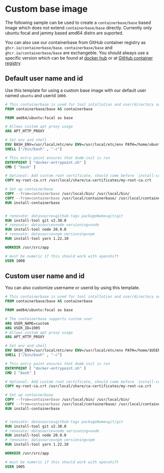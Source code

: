 # Custom base image

The following sample can be used to create a `containerbase/base` based image which does not extend `containerbase/base` directly.
Currently only ubuntu focal and jammy based amd64 distro are suported.

You can also use our containerbase from GitHub container registry as `ghcr.io/containerbase/base`.
`containerbase/base` and `ghcr.io/containerbase/base` are exchangeble.
You should always use a specific version which can be found at [docker hub](https://hub.docker.com/r/containerbase/base/tags) or at [GitHub container registry](ghcr.io/containerbase/base)

## Default user name and id

Use this template for using a custom base image with our default user named `ubuntu` and userid `1000`.

```dockerfile
# This containerbase is used for tool intallation and user/directory setup
FROM containerbase/base AS containerbase

FROM amd64/ubuntu:focal as base

# Allows custom apt proxy usage
ARG APT_HTTP_PROXY

# Set env and shell
ENV BASH_ENV=/usr/local/etc/env ENV=/usr/local/etc/env PATH=/home/ubuntu/bin:$PATH
SHELL ["/bin/bash" , "-c"]

# This entry point ensures that dumb-init is run
ENTRYPOINT [ "docker-entrypoint.sh" ]
CMD [ "bash" ]

# Optional: Add custom root certificate, should come before `install-containerbase`
COPY my-root-ca.crt /usr/local/share/ca-certificates/my-root-ca.crt

# Set up containerbase
COPY --from=containerbase /usr/local/bin/ /usr/local/bin/
COPY --from=containerbase /usr/local/containerbase/ /usr/local/containerbase/
RUN install-containerbase


# renovate: datasource=github-tags packageName=git/git
RUN install-tool git v2.30.0
# renovate: datasource=node versioning=node
RUN install-tool node 20.9.0
# renovate: datasource=npm versioning=npm
RUN install-tool yarn 1.22.10

WORKDIR /usr/src/app

# must be numeric if this should work with openshift
USER 1000
```

## Custom user name and id

You can also customize username or userid by using this template.

```dockerfile
# This containerbase is used for tool intallation and user/directory setup
FROM containerbase/base AS containerbase

FROM amd64/ubuntu:focal as base

# The containerbase supports custom user
ARG USER_NAME=custom
ARG USER_ID=1005
# Allows custom apt proxy usage
ARG APT_HTTP_PROXY

# Set env and shell
ENV BASH_ENV=/usr/local/etc/env ENV=/usr/local/etc/env PATH=/home/$USER_NAME/bin:$PATH
SHELL ["/bin/bash" , "-c"]

# This entry point ensures that dumb-init is run
ENTRYPOINT [ "docker-entrypoint.sh" ]
CMD [ "bash" ]

# Optional: Add custom root certificate, should come before `install-containerbase`
COPY my-root-ca.crt /usr/local/share/ca-certificates/my-root-ca.crt

# Set up containerbase
COPY --from=containerbase /usr/local/bin/ /usr/local/bin/
COPY --from=containerbase /usr/local/containerbase/ /usr/local/containerbase/
RUN install-containerbase


# renovate: datasource=github-tags packageName=git/git
RUN install-tool git v2.30.0
# renovate: datasource=node versioning=node
RUN install-tool node 20.9.0
# renovate: datasource=npm versioning=npm
RUN install-tool yarn 1.22.10

WORKDIR /usr/src/app

# must be numeric if this should work with openshift
USER 1005
```
